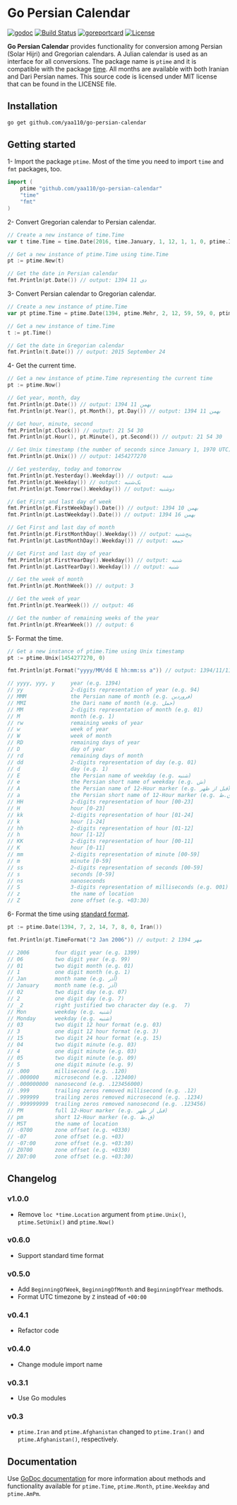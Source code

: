 # Go Persian Calendar

[![godoc](https://img.shields.io/badge/godoc-reference-blue.svg)](https://godoc.org/github.com/yaa110/go-persian-calendar) [![Build Status](https://travis-ci.org/yaa110/go-persian-calendar.svg)](https://travis-ci.org/yaa110/go-persian-calendar) [![goreportcard](https://img.shields.io/badge/go%20report-A%2B-brightgreen.svg)](http://goreportcard.com/report/yaa110/go-persian-calendar) [![License](http://img.shields.io/:license-mit-blue.svg)](https://github.com/yaa110/go-persian-calendar/blob/master/LICENSE)

**Go Persian Calendar** provides functionality for conversion among Persian (Solar Hijri) and Gregorian calendars. A Julian calendar is used as an interface for all conversions. The package name is `ptime` and it is compatible with the package [time](https://golang.org/pkg/time). All months are available with both Iranian and Dari Persian names. This source code is licensed under MIT license that can be found in the LICENSE file.

## Installation

```bash
go get github.com/yaa110/go-persian-calendar
```

## Getting started

1- Import the package `ptime`. Most of the time you need to import `time` and `fmt` packages, too.

```go
import (
    ptime "github.com/yaa110/go-persian-calendar"
    "time"
    "fmt"
)
```

2- Convert Gregorian calendar to Persian calendar.

```go
// Create a new instance of time.Time
var t time.Time = time.Date(2016, time.January, 1, 12, 1, 1, 0, ptime.Iran())

// Get a new instance of ptime.Time using time.Time
pt := ptime.New(t)

// Get the date in Persian calendar
fmt.Println(pt.Date()) // output: 1394 دی 11
```

3- Convert Persian calendar to Gregorian calendar.

```go
// Create a new instance of ptime.Time
var pt ptime.Time = ptime.Date(1394, ptime.Mehr, 2, 12, 59, 59, 0, ptime.Iran())

// Get a new instance of time.Time
t := pt.Time()

// Get the date in Gregorian calendar
fmt.Println(t.Date()) // output: 2015 September 24
```

4- Get the current time.

```go
// Get a new instance of ptime.Time representing the current time
pt := ptime.Now()

// Get year, month, day
fmt.Println(pt.Date()) // output: 1394 بهمن 11
fmt.Println(pt.Year(), pt.Month(), pt.Day()) // output: 1394 بهمن 11

// Get hour, minute, second
fmt.Println(pt.Clock()) // output: 21 54 30
fmt.Println(pt.Hour(), pt.Minute(), pt.Second()) // output: 21 54 30

// Get Unix timestamp (the number of seconds since January 1, 1970 UTC)
fmt.Println(pt.Unix()) // output: 1454277270

// Get yesterday, today and tomorrow
fmt.Println(pt.Yesterday().Weekday()) // output: شنبه
fmt.Println(pt.Weekday()) // output: یک‌شنبه
fmt.Println(pt.Tomorrow().Weekday()) // output: دوشنبه

// Get First and last day of week
fmt.Println(pt.FirstWeekDay().Date()) // output: 1394 بهمن 10
fmt.Println(pt.LastWeekday().Date()) // output: 1394 بهمن 16

// Get First and last day of month
fmt.Println(pt.FirstMonthDay().Weekday()) // output: پنج‌شنبه
fmt.Println(pt.LastMonthDay().Weekday()) // output: جمعه

// Get First and last day of year
fmt.Println(pt.FirstYearDay().Weekday()) // output: شنبه
fmt.Println(pt.LastYearDay().Weekday()) // output: شنبه

// Get the week of month
fmt.Println(pt.MonthWeek()) // output: 3

// Get the week of year
fmt.Println(pt.YearWeek()) // output: 46

// Get the number of remaining weeks of the year
fmt.Println(pt.RYearWeek()) // output: 6
```

5- Format the time.

```go
// Get a new instance of ptime.Time using Unix timestamp
pt := ptime.Unix(1454277270, 0)

fmt.Println(pt.Format("yyyy/MM/dd E hh:mm:ss a")) // output: 1394/11/11 یک‌شنبه 09:54:30 ب.ظ

// yyyy, yyy, y     year (e.g. 1394)
// yy               2-digits representation of year (e.g. 94)
// MMM              the Persian name of month (e.g. فروردین)
// MMI              the Dari name of month (e.g. حمل)
// MM               2-digits representation of month (e.g. 01)
// M                month (e.g. 1)
// rw               remaining weeks of year
// w                week of year
// W                week of month
// RD               remaining days of year
// D                day of year
// rd               remaining days of month
// dd               2-digits representation of day (e.g. 01)
// d                day (e.g. 1)
// E                the Persian name of weekday (e.g. شنبه)
// e                the Persian short name of weekday (e.g. ش)
// A                the Persian name of 12-Hour marker (e.g. قبل از ظهر)
// a                the Persian short name of 12-Hour marker (e.g. ق.ظ)
// HH               2-digits representation of hour [00-23]
// H                hour [0-23]
// kk               2-digits representation of hour [01-24]
// k                hour [1-24]
// hh               2-digits representation of hour [01-12]
// h                hour [1-12]
// KK               2-digits representation of hour [00-11]
// K                hour [0-11]
// mm               2-digits representation of minute [00-59]
// m                minute [0-59]
// ss               2-digits representation of seconds [00-59]
// s                seconds [0-59]
// ns               nanoseconds
// S                3-digits representation of milliseconds (e.g. 001)
// z                the name of location
// Z                zone offset (e.g. +03:30)
```

6- Format the time using [standard format](https://golang.org/src/time/format.go).

```go
pt := ptime.Date(1394, 7, 2, 14, 7, 8, 0, Iran())

fmt.Println(pt.TimeFormat("2 Jan 2006")) // output: 2 مهر 1394

// 2006        four digit year (e.g. 1399)
// 06          two digit year (e.g. 99)
// 01          two digit month (e.g. 01)
// 1           one digit month (e.g. 1)
// Jan         month name (e.g. آذر)
// January     month name (e.g. آذر)
// 02          two digit day (e.g. 07)
// 2           one digit day (e.g. 7)
// _2          right justified two character day (e.g.  7)
// Mon         weekday (e.g. شنبه)
// Monday      weekday (e.g. شنبه)
// 03          two digit 12 hour format (e.g. 03)
// 3           one digit 12 hour format (e.g. 3)
// 15          two digit 24 hour format (e.g. 15)
// 04          two digit minute (e.g. 03)
// 4           one digit minute (e.g. 03)
// 05          two digit minute (e.g. 09)
// 5           one digit minute (e.g. 9)
// .000        millisecond (e.g. .120)
// .000000     microsecond (e.g. .123400)
// .000000000  nanosecond (e.g. .123456000)
// .999        trailing zeros removed millisecond (e.g. .12)
// .999999     trailing zeros removed microsecond (e.g. .1234)
// .999999999  trailing zeros removed nanosecond (e.g. .123456)
// PM          full 12-Hour marker (e.g. قبل از ظهر)
// pm          short 12-Hour marker (e.g. ق.ظ)
// MST         the name of location
// -0700       zone offset (e.g. +0330)
// -07         zone offset (e.g. +03)
// -07:00      zone offset (e.g. +03:30)
// Z0700       zone offset (e.g. +0330)
// Z07:00      zone offset (e.g. +03:30)
```

## Changelog

### v1.0.0

- Remove `loc *time.Location` argument from `ptime.Unix()`, `ptime.SetUnix()` and `ptime.Now()`

### v0.6.0

- Support standard time format

### v0.5.0

- Add `BeginningOfWeek`, `BeginningOfMonth` and `BeginningOfYear` methods.
- Format UTC timezone by `Z` instead of `+00:00`

### v0.4.1

- Refactor code

### v0.4.0

- Change module import name

### v0.3.1

- Use Go modules

### v0.3

- `ptime.Iran` and `ptime.Afghanistan` changed to `ptime.Iran()` and `ptime.Afghanistan()`, respectively.

## Documentation

Use [GoDoc documentation](https://godoc.org/github.com/yaa110/go-persian-calendar) for more information about methods and functionality available for `ptime.Time`, `ptime.Month`, `ptime.Weekday` and `ptime.AmPm`.
